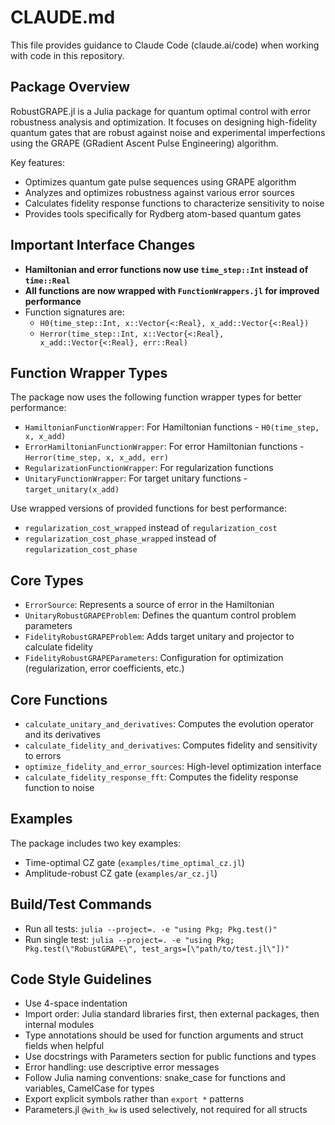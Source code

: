 # CLAUDE.md

This file provides guidance to Claude Code (claude.ai/code) when working with code in this repository.

## Package Overview
RobustGRAPE.jl is a Julia package for quantum optimal control with error robustness analysis and optimization. It focuses on designing high-fidelity quantum gates that are robust against noise and experimental imperfections using the GRAPE (GRadient Ascent Pulse Engineering) algorithm.

Key features:
- Optimizes quantum gate pulse sequences using GRAPE algorithm
- Analyzes and optimizes robustness against various error sources
- Calculates fidelity response functions to characterize sensitivity to noise
- Provides tools specifically for Rydberg atom-based quantum gates

## Important Interface Changes
- **Hamiltonian and error functions now use `time_step::Int` instead of `time::Real`**
- **All functions are now wrapped with `FunctionWrappers.jl` for improved performance**
- Function signatures are:
  - `H0(time_step::Int, x::Vector{<:Real}, x_add::Vector{<:Real})`
  - `Herror(time_step::Int, x::Vector{<:Real}, x_add::Vector{<:Real}, err::Real)`

## Function Wrapper Types
The package now uses the following function wrapper types for better performance:
- `HamiltonianFunctionWrapper`: For Hamiltonian functions - `H0(time_step, x, x_add)`
- `ErrorHamiltonianFunctionWrapper`: For error Hamiltonian functions - `Herror(time_step, x, x_add, err)`
- `RegularizationFunctionWrapper`: For regularization functions
- `UnitaryFunctionWrapper`: For target unitary functions - `target_unitary(x_add)`

Use wrapped versions of provided functions for best performance:
- `regularization_cost_wrapped` instead of `regularization_cost`
- `regularization_cost_phase_wrapped` instead of `regularization_cost_phase`

## Core Types
- `ErrorSource`: Represents a source of error in the Hamiltonian
- `UnitaryRobustGRAPEProblem`: Defines the quantum control problem parameters
- `FidelityRobustGRAPEProblem`: Adds target unitary and projector to calculate fidelity
- `FidelityRobustGRAPEParameters`: Configuration for optimization (regularization, error coefficients, etc.)

## Core Functions 
- `calculate_unitary_and_derivatives`: Computes the evolution operator and its derivatives
- `calculate_fidelity_and_derivatives`: Computes fidelity and sensitivity to errors
- `optimize_fidelity_and_error_sources`: High-level optimization interface
- `calculate_fidelity_response_fft`: Computes the fidelity response function to noise

## Examples
The package includes two key examples:
- Time-optimal CZ gate (`examples/time_optimal_cz.jl`)
- Amplitude-robust CZ gate (`examples/ar_cz.jl`)

## Build/Test Commands
- Run all tests: `julia --project=. -e "using Pkg; Pkg.test()"`
- Run single test: `julia --project=. -e "using Pkg; Pkg.test(\"RobustGRAPE\", test_args=[\"path/to/test.jl\"])"`

## Code Style Guidelines
- Use 4-space indentation
- Import order: Julia standard libraries first, then external packages, then internal modules
- Type annotations should be used for function arguments and struct fields when helpful
- Use docstrings with Parameters section for public functions and types
- Error handling: use descriptive error messages
- Follow Julia naming conventions: snake_case for functions and variables, CamelCase for types
- Export explicit symbols rather than `export *` patterns
- Parameters.jl `@with_kw` is used selectively, not required for all structs
